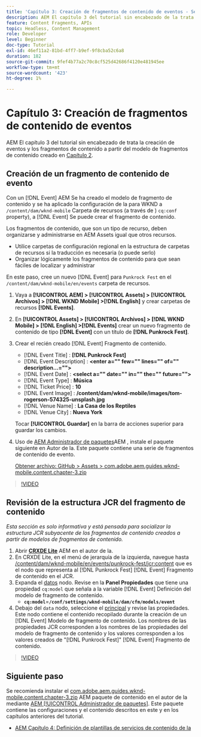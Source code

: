 ```yaml
---
title: 'Capítulo 3: Creación de fragmentos de contenido de eventos - Servicios de contenido'
description: AEM El capítulo 3 del tutorial sin encabezado de la trata la creación y el diseño de fragmentos de contenido de evento a partir del modelo de fragmento de contenido creado en el capítulo 2.
feature: Content Fragments, APIs
topic: Headless, Content Management
role: Developer
level: Beginner
doc-type: Tutorial
exl-id: 46ef11a2-81bd-4ff7-b9ef-9f8cba52c6a8
duration: 182
source-git-commit: 9fef4b77a2c70c8cf525d42686f4120e481945ee
workflow-type: tm+mt
source-wordcount: '423'
ht-degree: 1%

---
```


# Capítulo 3: Creación de fragmentos de contenido de eventos

AEM El capítulo 3 del tutorial sin encabezado de trata la creación de eventos y los fragmentos de contenido a partir del modelo de fragmentos de contenido creado en [Capítulo 2](./chapter-2.md).

## Creación de un fragmento de contenido de evento

Con un [!DNL Event] AEM Se ha creado el modelo de fragmento de contenido y se ha aplicado la configuración de la para WKND a `/content/dam/wknd-mobile` Carpeta de recursos (a través de ) `cq:conf` property), a [!DNL Event] Se puede crear el fragmento de contenido.

Los fragmentos de contenido, que son un tipo de recurso, deben organizarse y administrarse en AEM Assets igual que otros recursos.

* Utilice carpetas de configuración regional en la estructura de carpetas de recursos si la traducción es necesaria (o puede serlo)
* Organizar lógicamente los fragmentos de contenido para que sean fáciles de localizar y administrar

En este paso, cree un nuevo [!DNL Event] para `Punkrock Fest` en el `/content/dam/wknd-mobile/en/events` carpeta de recursos.

1. Vaya a **[!UICONTROL AEM] > [!UICONTROL Assets] > [!UICONTROL Archivos] > [!DNL WKND Mobile] >[!DNL English]** y crear carpetas de recursos **[!DNL Events]**.
1. En **[!UICONTROL Assets] > [!UICONTROL Archivos] > [!DNL WKND Mobile] > [!DNL English] >[!DNL Events]** crear un nuevo fragmento de contenido de tipo **[!DNL Event]** con un título de **[!DNL Punkrock Fest]**.
1. Crear el recién creado [!DNL Event] Fragmento de contenido.

   * [!DNL Event Title] : **[!DNL Punkrock Fest]**
   * [!DNL Event Description] : **&lt;enter a=&quot;&quot; few=&quot;&quot; lines=&quot;&quot; of=&quot;&quot; description...=&quot;&quot;>**
   * [!DNL Event Date] : **&lt;select a=&quot;&quot; date=&quot;&quot; in=&quot;&quot; the=&quot;&quot; future=&quot;&quot;>**
   * [!DNL Event Type] : **Música**
   * [!DNL Ticket Price] : **10**
   * [!DNL Event Image] : **/content/dam/wknd-mobile/images/tom-rogerson-574325-unsplash.jpg**
   * [!DNL Venue Name] : **La Casa de los Reptiles**
   * [!DNL Venue City] : **Nueva York**

   Tocar **[!UICONTROL Guardar]** en la barra de acciones superior para guardar los cambios.

1. Uso de [AEM Administrador de paquetes](http://localhost:4502/crx/packmgr/index.jsp)AEM , instale el paquete siguiente en Autor de la. Este paquete contiene una serie de fragmentos de contenido de evento.

   [Obtener archivo: GitHub > Assets > com.adobe.aem.guides.wknd-mobile.content.chapter-3.zip](https://github.com/adobe/aem-guides-wknd-mobile/releases/latest)

>[!VIDEO](https://video.tv.adobe.com/v/28338?quality=12&learn=on)

## Revisión de la estructura JCR del fragmento de contenido

*Esta sección es solo informativa y está pensada para socializar la estructura JCR subyacente de los fragmentos de contenido creados a partir de modelos de fragmentos de contenido.*

1. Abrir **[CRXDE Lite](http://localhost:4502/crx/de/index.jsp)** AEM en el autor de la.
1. En CRXDE Lite, en el menú de jerarquía de la izquierda, navegue hasta [/content/dam/wknd-mobile/en/events/punkrock-fest/jcr:content](http://localhost:4502/crx/de/index.jsp#/content/dam/wknd-mobile/en/events/punkrock-fest/jcr:content) que es el nodo que representa al [!DNL Punkrock Fest] [!DNL Event] Fragmento de contenido en el JCR.
1. Expanda el [datos](http://localhost:4502/crx/de/index.jsp#/content/dam/wknd-mobile/en/events/punkrock-fest/jcr:content/data/master) nodo.
Revise en la **Panel Propiedades** que tiene una propiedad `cq:model` que señala a la variable [!DNL Event] Definición del modelo de fragmento de contenido.
   * **`cq:model`**=**`/conf/settings/wknd-mobile/dam/cfm/models/event`**
1. Debajo del `data` nodo, seleccione el [principal](http://localhost:4502/crx/de/index.jsp#/content/dam/wknd-mobile/en/events/punkrock-fest/jcr:content/data/master) y revise las propiedades. Este nodo contiene el contenido recopilado durante la creación de un [!DNL Event] Modelo de fragmento de contenido. Los nombres de las propiedades JCR corresponden a los nombres de las propiedades del modelo de fragmento de contenido y los valores corresponden a los valores creados de &quot;[!DNL Punkrock Fest]&quot; [!DNL Event] Fragmento de contenido.

>[!VIDEO](https://video.tv.adobe.com/v/28356?quality=12&learn=on)

## Siguiente paso

Se recomienda instalar el [com.adobe.aem.guides.wknd-mobile.content.chapter-3.zip](https://github.com/adobe/aem-guides-wknd-mobile/releases/latest) AEM paquete de contenido en el autor de la mediante [AEM [!UICONTROL Administrador de paquetes]](http://localhost:4502/crx/packmgr/index.jsp). Este paquete contiene las configuraciones y el contenido descritos en este y en los capítulos anteriores del tutorial.

* [AEM Capítulo 4: Definición de plantillas de servicios de contenido de la](./chapter-4.md)
